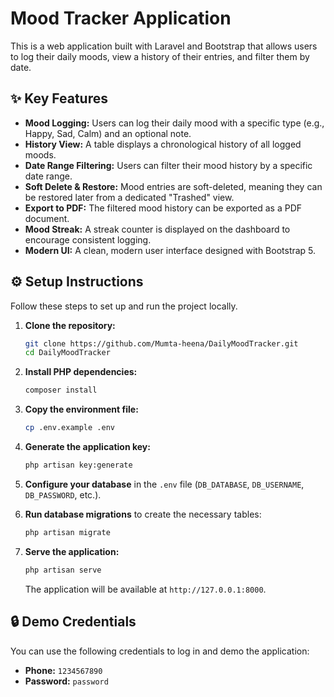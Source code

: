 # Mood Tracker Application

This is a web application built with Laravel and Bootstrap that allows users to log their daily moods, view a history of their entries, and filter them by date.

## ✨ Key Features

- **Mood Logging:** Users can log their daily mood with a specific type (e.g., Happy, Sad, Calm) and an optional note.
- **History View:** A table displays a chronological history of all logged moods.
- **Date Range Filtering:** Users can filter their mood history by a specific date range.
- **Soft Delete & Restore:** Mood entries are soft-deleted, meaning they can be restored later from a dedicated "Trashed" view.
- **Export to PDF:** The filtered mood history can be exported as a PDF document.
- **Mood Streak:** A streak counter is displayed on the dashboard to encourage consistent logging.
- **Modern UI:** A clean, modern user interface designed with Bootstrap 5.

## ⚙️ Setup Instructions

Follow these steps to set up and run the project locally.

1.  **Clone the repository:**
    ```bash
    git clone https://github.com/Mumta-heena/DailyMoodTracker.git
    cd DailyMoodTracker
    ```

2.  **Install PHP dependencies:**
    ```bash
    composer install
    ```

3.  **Copy the environment file:**
    ```bash
    cp .env.example .env
    ```

4.  **Generate the application key:**
    ```bash
    php artisan key:generate
    ```

5.  **Configure your database** in the `.env` file (`DB_DATABASE`, `DB_USERNAME`, `DB_PASSWORD`, etc.).

6.  **Run database migrations** to create the necessary tables:
    ```bash
    php artisan migrate
    ```

7.  **Serve the application:**
    ```bash
    php artisan serve
    ```
    The application will be available at `http://127.0.0.1:8000`.

## 🔒 Demo Credentials

You can use the following credentials to log in and demo the application:

-   **Phone:** `1234567890`
-   **Password:** `password`
